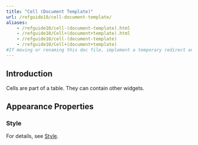 ```yaml
---
title: "Cell (Document Template)"
url: /refguide10/cell-document-template/
aliases:
    - /refguide10/cell-(document-template).html
    - /refguide10/Cell+(document+template).html
    - /refguide10/cell-(document-template)
    - /refguide10/Cell+(document+template)
#If moving or renaming this doc file, implement a temporary redirect and let the respective team know they should update the URL in the product. See Mapping to Products for more details.
---
```


## Introduction

Cells are part of a table. They can contain other widgets.

## Appearance Properties

### Style

For details, see [Style](/refguide10/style/).
